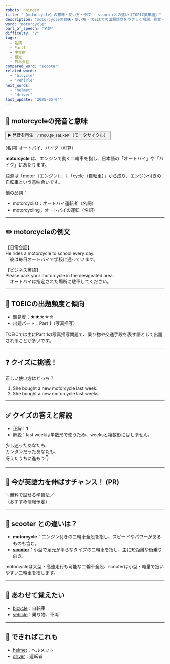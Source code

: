 ```yaml
---
robots: noindex
title: "【motorcycle】の意味・使い方・例文 ― scooterとの違い【TOEIC英単語】"
description: "motorcycleの意味・使い方・TOEICでの出題傾向をやさしく解説。例文・クイズ付きでscooterとの違いもわかりやすく学べます。"
word: "motorcycle"
part_of_speech: "名詞"
difficulty: "2"
tags:
  - 名詞
  - Part1
  - 中立的
  - 観光
  - 日常会話
compared_word: "scooter"
related_words:
  - "bicycle"
  - "vehicle"
next_words:
  - "helmet"
  - "driver"
last_update: "2025-05-04"
---
```


## 🔰 motorcycleの発音と意味

<button class="play-audio" onclick="playTTS('motorcycle')">
  <span class="play-audio-main">
    ▶️ 発音を再生　/ˈmoʊ.t̬ɚˌsaɪ.kəl/
  </span>
  <span class="play-audio-sub">
    （モータサイクル）
  </span>
</button>

[名詞] オートバイ、バイク（可算）

**motorcycle** は、エンジンで動く二輪車を指し、日本語の「オートバイ」や「バイク」にあたります。

語源は「motor（エンジン）」＋「cycle（自転車）」から成り、エンジン付きの自転車という意味合いです。

他の品詞：  
- motorcyclist：オートバイ運転者（名詞）
- motorcycling：オートバイの運転（名詞）

---

## ✏️ motorcycleの例文

【日常会話】  
He rides a motorcycle to school every day.  
　彼は毎日オートバイで学校に通っています。

【ビジネス英語】  
Please park your motorcycle in the designated area.  
　オートバイは指定された場所に駐車してください。

---

## 🎯 TOEICの出題頻度と傾向

- 難易度：★★☆☆☆
- 出題パート：Part 1（写真描写）

TOEICでは主にPart 1の写真描写問題で、乗り物や交通手段を表す語として出題されることが多いです。

---

## ❓ クイズに挑戦！

正しい使い方はどっち？

1. She bought a new motorcycle last week.  
2. She bought a new motorcycle last weeks.

---

## ✅ クイズの答えと解説

- 正解：**1**
- 解説：last weekは単数形で使うため、weeksと複数形にはしません。

少し迷ったあなたも、  
カンタンだったあなたも、  
冴えたうちに進もう👇️

---

## 🚀 今が英語力を伸ばすチャンス！ (PR)

<div class="info-center">
＼無料で試せる学習法／<br>  
（おすすめ情報予定）
</div>

---

## 🤔  scooter との違いは？

- **motorcycle**：エンジン付きの二輪車全般を指し、スピードやパワーがあるものも含む。
- **[scooter](/word/scooter/)**：小型で足元が平らなタイプの二輪車を指し、主に短距離や街乗り向き。

motorcycleは大型・高速走行も可能な二輪車全般、scooterは小型・軽量で扱いやすい二輪車を指します。

---

## 🧩 あわせて覚えたい

- [bicycle](/word/bicycle/)：自転車
- [vehicle](/word/vehicle/)：乗り物、車両

---

## 📖 できればこれも

- [helmet](/word/helmet/)：ヘルメット
- [driver](/word/driver/)：運転者

<!-- cvid: aid48_bid02 -->
